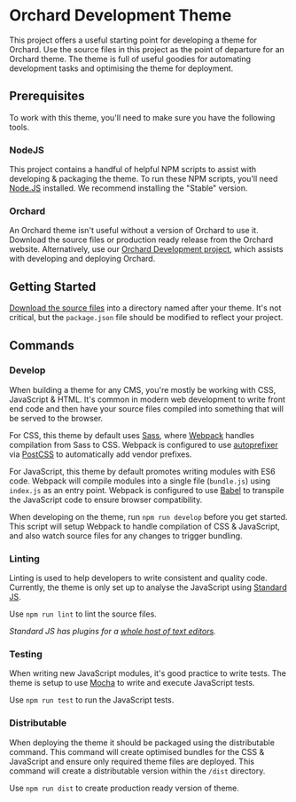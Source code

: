 # Orchard Development Theme

This project offers a useful starting point for developing a theme for Orchard. Use the source files in this project as the point of departure for an Orchard theme. The theme is full of useful goodies for automating development tasks and optimising the theme for deployment.

## Prerequisites

To work with this theme, you'll need to make sure you have the following tools.

### NodeJS

This project contains a handful of helpful NPM scripts to assist with developing & packaging the theme. To run these NPM scripts, you'll need [Node.JS](https://nodejs.org/) installed. We recommend installing the "Stable" version.

### Orchard 

An Orchard theme isn't useful without a version of Orchard to use it. Download the source files or production ready release from the Orchard website. Alternatively, use our [Orchard Development project](https://github.com/moov2/orchard-development), which assists with developing and deploying Orchard.

## Getting Started

[Download the source files](https://github.com/moov2/orchard-development-theme/archive/master.zip) into a directory named after your theme. It's not critical, but the `package.json` file should be modified to reflect your project.

## Commands

### Develop

When building a theme for any CMS, you're mostly be working with CSS, JavaScript & HTML. It's common in modern web development to write front end code and then have your source files compiled into something that will be served to the browser. 

For CSS, this theme by default uses [Sass](http://sass-lang.com/), where [Webpack](https://webpack.js.org/) handles compilation from Sass to CSS. Webpack is configured to use [autoprefixer](https://github.com/postcss/autoprefixer) via [PostCSS](https://github.com/postcss/postcss) to automatically add vendor prefixes.

For JavaScript, this theme by default promotes writing modules with ES6 code. Webpack will compile modules into a single file (`bundle.js`) using `index.js` as an entry point. Webpack is configured to use [Babel](https://babeljs.io/) to transpile the JavaScript code to ensure browser compatibility.

When developing on the theme, run `npm run develop` before you get started. This script will setup Webpack to handle compilation of CSS & JavaScript, and also watch source files for any changes to trigger bundling.

### Linting

Linting is used to help developers to write consistent and quality code. Currently, the theme is only set up to analyse the JavaScript using [Standard JS](https://standardjs.com/). 

Use `npm run lint` to lint the source files.

*Standard JS has plugins for a [whole host of text editors](https://standardjs.com/index.html#are-there-text-editor-plugins).*

### Testing

When writing new JavaScript modules, it's good practice to write tests. The theme is setup to use [Mocha](https://mochajs.org/) to write and execute JavaScript tests.

Use `npm run test` to run the JavaScript tests.

### Distributable

When deploying the theme it should be packaged using the distributable command. This command will create optimised bundles for the CSS & JavaScript and ensure only required theme files are deployed. This command will create a distributable version within the `/dist` directory.

Use `npm run dist` to create production ready version of theme.

